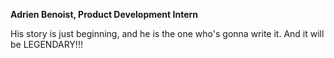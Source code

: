 **Adrien Benoist, Product Development Intern**

His story is just beginning, and he is the one who's gonna write it. And it will be LEGENDARY!!!
